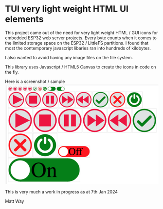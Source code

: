 # TUI very light weight HTML UI elements

This project came out of the need for very light weight HTML / GUI icons for embedded ESP32 web server projects.
Every byte counts when it comes to the limited storage space on the ESP32 / LittleFS partitions.
I found that most the contemporary javascript libaries ran into hundreds of kilobytes.

I also wanted to avoid having any image files on the file system.

This library uses Javascript / HTML5 Canvas to create the icons in code on the fly.

Here is a screenshot / sample<br />
![Screen shot](docs/screen-shot1.png)

This is very much a work in progress as at 7th Jan 2024

Matt Way